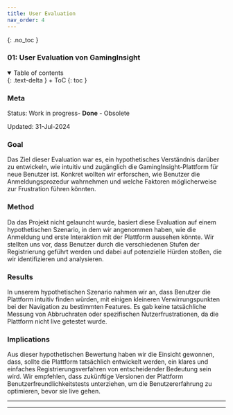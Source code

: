 ```yaml
---
title: User Evaluation
nav_order: 4
---
```



{: .no_toc }

### 01: User Evaluation von GamingInsight
<details open markdown="block">
{: .text-delta }
<summary>Table of contents</summary>
+ ToC
{: toc }
</details>


### Meta

Status: Work in progress- **Done** - Obsolete

Updated: 31-Jul-2024

### Goal

Das Ziel dieser Evaluation war es, ein hypothetisches Verständnis darüber zu entwickeln, wie intuitiv und zugänglich die GamingInsight-Plattform für neue Benutzer ist. Konkret wollten wir erforschen, wie Benutzer die Anmeldungsprozedur wahrnehmen und welche Faktoren möglicherweise zur Frustration führen könnten.
### Method
Da das Projekt nicht gelauncht wurde, basiert diese Evaluation auf einem hypothetischen Szenario, in dem wir angenommen haben, wie die Anmeldung und erste Interaktion mit der Plattform aussehen könnte. Wir stellten uns vor, dass Benutzer durch die verschiedenen Stufen der Registrierung geführt werden und dabei auf potenzielle Hürden stoßen, die wir identifizieren und analysieren. 
### Results

In unserem hypothetischen Szenario nahmen wir an, dass Benutzer die Plattform intuitiv finden würden, mit einigen kleineren Verwirrungspunkten bei der Navigation zu bestimmten Features. Es gab keine tatsächliche Messung von Abbruchraten oder spezifischen Nutzerfrustrationen, da die Plattform nicht live getestet wurde. 

### Implications
Aus dieser hypothetischen Bewertung haben wir die Einsicht gewonnen, dass, sollte die Plattform tatsächlich entwickelt werden, ein klares und einfaches Registrierungsverfahren von entscheidender Bedeutung sein wird. Wir empfehlen, dass zukünftige Versionen der Plattform Benutzerfreundlichkeitstests unterziehen, um die Benutzererfahrung zu optimieren, bevor sie live gehen.



---

---
